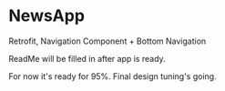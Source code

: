 # NewsApp

Retrofit, Navigation Component + Bottom Navigation

ReadMe will be filled in after app is ready.

For now it's ready for 95%. Final design tuning's going.
